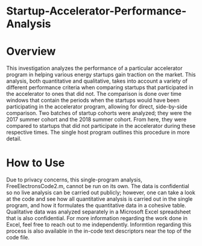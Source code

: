 # Startup-Accelerator-Performance-Analysis

# Overview
This investigation analyzes the performance of a particular accelerator program in helping various energy startups gain traction on the market. This analysis, both quantitative and qualitative, takes into account a variety of different performance criteria when comparing startups that participated in the accelerator to ones that did not. The comparison is done over time windows that contain the periods when the startups would have been participating in the accelerator program, allowing for direct, side-by-side comparison. Two batches of startup cohorts were analyzed; they were the 2017 summer cohort and the 2018 summer cohort. From here, they were compared to startups that did not participate in the accelerator during these respective times. The single host program outlines this procedure in more detail.

# How to Use
Due to privacy concerns, this single-program analysis, FreeElectronsCode2.m, cannot be run on its own. The data is confidential so no live analysis can be carried out publicly; however, one can take a look at the code and see how all quantitative analysis is carried out in the single program, and how it formulates the quantitative data in a cohesive table. Qualitative data was analyzed separately in a Microsoft Excel spreadsheet that is also confidential. For more information regarding the work done in Excel, feel free to reach out to me independently. Informtion regarding this process is also available in the in-code text descriptors near the top of the code file.
